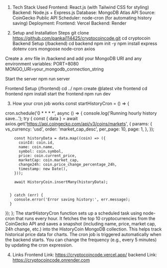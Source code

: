 1. Tech Stack Used
Frontend: React.js (with Tailwind CSS for styling)
Backend: Node.js + Express.js
Database: MongoDB Atlas
API Source: CoinGecko Public API
Scheduler: node-cron (for automating history saving)
Deployment:
Frontend: Vercel
Backend: Render

2. Setup and Installation Steps
git clone https://github.com/pankaj114425/cryptocoincode.git
cd cryptocoin
Backend Setup (/backend)
cd backend
npm init -y
npm install express dotenv cors mongoose node-cron axios

Create a .env file in /backend and add your MongoDB URI and any environment variables:
PORT=8080
MONGO_URI=your_mongodb_connection_string

Start the server
npm run server

Frontend Setup (/frontend)
cd ../
npm create @latest vite frontend
cd frontend
npm install
start the frontend
npm run dev



3. How your cron job works
const startHistoryCron = () => {
  
  cron.schedule('0 * * * *', async () => {
    console.log('Running hourly history save...');
      try {
        const { data } = await axios.get('https://api.coingecko.com/api/v3/coins/markets', {
          params: {
            vs_currency: 'usd',
            order: 'market_cap_desc',
            per_page: 10,
            page: 1,
          },
        });
    
        const historyData = data.map((coin) => ({
          coinId: coin.id,
          name: coin.name,
          symbol: coin.symbol,
          price: coin.current_price,
          marketCap: coin.market_cap,
          change24h: coin.price_change_percentage_24h,
          timestamp: new Date(),
        }));
        
        await HistoryCoin.insertMany(historyData);
    
      
      } catch (err) {
        console.error('Error saving history:', err.message);      
      }
  });
};
The startHistoryCron function sets up a scheduled task using node-cron that runs every hour.
 It fetches the top 10 cryptocurrencies from the CoinGecko API and saves a snapshot
  (including name, price, market cap, 24h change, etc.) into the HistoryCoin MongoDB collection.
   This helps track historical price data for charts. The cron job is triggered automatically when 
   the backend starts. You can change the frequency (e.g., every 5 minutes) by updating the cron expression.

4. Links
Frontend Link: https://cryptocoincode.vercel.app/
backend Link:  https://cryptocoincode.onrender.com


